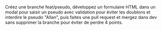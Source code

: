 Créez une branche feat/pseudo, développez un formulaire HTML dans un modal pour saisir un pseudo avec validation pour éviter les doublons et interdire le pseudo "Allan", puis faites une pull request et mergez dans dev sans supprimer la branche pour éviter de perdre 4 points.